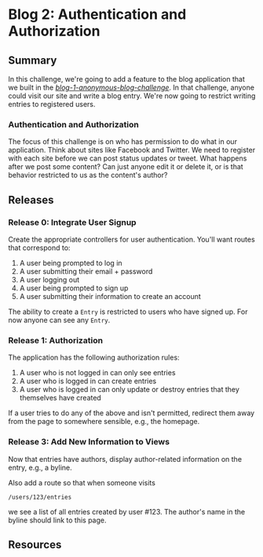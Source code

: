 # Blog 2: Authentication and Authorization

## Summary
In this challenge, we're going to add a feature to the blog application that we built in the [*blog-1-anonymous-blog-challenge*][blog-1-challenge].  In that challenge, anyone could visit our site and write a blog entry.  We're now going to restrict writing entries to registered users.

### Authentication and Authorization
The focus of this challenge is on who has permission to do what in our application.  Think about sites like Facebook and Twitter.  We need to register with each site before we can post status updates or tweet.  What happens after we post some content?  Can just anyone edit it or delete it, or is that behavior restricted to us as the content's author?


## Releases

### Release 0: Integrate User Signup

Create the appropriate controllers for user authentication.  You'll want routes
that correspond to:

1. A user being prompted to log in
2. A user submitting their email + password
3. A user logging out
4. A user being prompted to sign up
5. A user submitting their information to create an account

The ability to create a `Entry` is restricted to users who have signed up.  For now anyone can see any `Entry`.

### Release 1: Authorization

The application has the following authorization rules:

1. A user who is not logged in can only see entries
2. A user who is logged in can create entries
3. A user who is logged in can only update or destroy entries that they themselves have created

If a user tries to do any of the above and isn't permitted, redirect them away from the page to somewhere sensible, e.g., the homepage.

### Release 3: Add New Information to Views

Now that entries have authors, display author-related information on the entry,
e.g., a byline.

Also add a route so that when someone visits

```text
/users/123/entries
```

we see a list of all entries created by user #123.  The author's name in the
byline should link to this page.

## Resources

[blog-1-challenge]: ../../../blog-1-anonymous-blog-challenge
